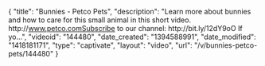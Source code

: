 {
    "title": "Bunnies - Petco Pets",
    "description": "Learn more about bunnies and how to care for this small animal in this short video. http:\/\/www.petco.comSubscribe to our channel: http:\/\/bit.ly\/12dY9oO If yo...",
    "videoid": "144480",
    "date_created": "1394588991",
    "date_modified": "1418181171",
    "type": "captivate",
    "layout": "video",
    "url": "\/v\/bunnies-petco-pets\/144480"
}